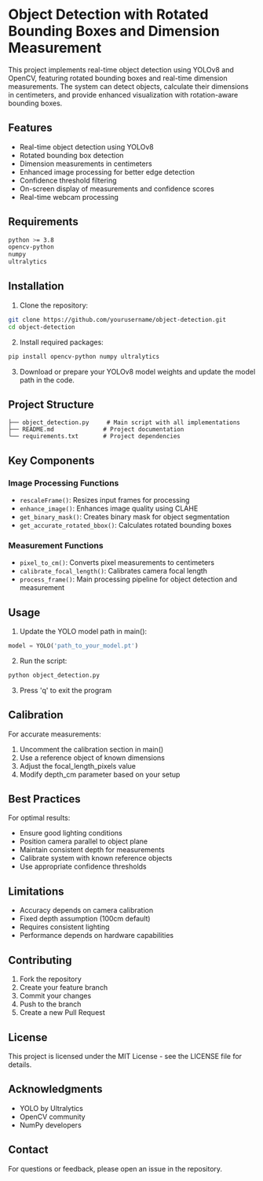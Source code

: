 # Object Detection with Rotated Bounding Boxes and Dimension Measurement

This project implements real-time object detection using YOLOv8 and OpenCV, featuring rotated bounding boxes and real-time dimension measurements. The system can detect objects, calculate their dimensions in centimeters, and provide enhanced visualization with rotation-aware bounding boxes.

## Features

- Real-time object detection using YOLOv8
- Rotated bounding box detection
- Dimension measurements in centimeters
- Enhanced image processing for better edge detection
- Confidence threshold filtering
- On-screen display of measurements and confidence scores
- Real-time webcam processing

## Requirements

```bash
python >= 3.8
opencv-python
numpy
ultralytics
```

## Installation

1. Clone the repository:
```bash
git clone https://github.com/yourusername/object-detection.git
cd object-detection
```

2. Install required packages:
```bash
pip install opencv-python numpy ultralytics
```

3. Download or prepare your YOLOv8 model weights and update the model path in the code.

## Project Structure

```
├── object_detection.py     # Main script with all implementations
├── README.md              # Project documentation
└── requirements.txt       # Project dependencies
```

## Key Components

### Image Processing Functions

- `rescaleFrame()`: Resizes input frames for processing
- `enhance_image()`: Enhances image quality using CLAHE
- `get_binary_mask()`: Creates binary mask for object segmentation
- `get_accurate_rotated_bbox()`: Calculates rotated bounding boxes

### Measurement Functions

- `pixel_to_cm()`: Converts pixel measurements to centimeters
- `calibrate_focal_length()`: Calibrates camera focal length
- `process_frame()`: Main processing pipeline for object detection and measurement

## Usage

1. Update the YOLO model path in main():
```python
model = YOLO('path_to_your_model.pt')
```

2. Run the script:
```bash
python object_detection.py
```

3. Press 'q' to exit the program

## Calibration

For accurate measurements:

1. Uncomment the calibration section in main()
2. Use a reference object of known dimensions
3. Adjust the focal_length_pixels value
4. Modify depth_cm parameter based on your setup

## Best Practices

For optimal results:

- Ensure good lighting conditions
- Position camera parallel to object plane
- Maintain consistent depth for measurements
- Calibrate system with known reference objects
- Use appropriate confidence thresholds

## Limitations

- Accuracy depends on camera calibration
- Fixed depth assumption (100cm default)
- Requires consistent lighting
- Performance depends on hardware capabilities

## Contributing

1. Fork the repository
2. Create your feature branch
3. Commit your changes
4. Push to the branch
5. Create a new Pull Request

## License

This project is licensed under the MIT License - see the LICENSE file for details.

## Acknowledgments

- YOLO by Ultralytics
- OpenCV community
- NumPy developers

## Contact

For questions or feedback, please open an issue in the repository.